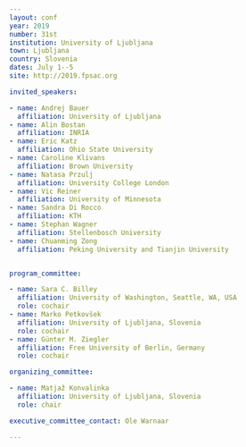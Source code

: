 ```yaml
---
layout: conf
year: 2019
number: 31st
institution: University of Ljubljana
town: Ljubljana
country: Slovenia
dates: July 1--5
site: http://2019.fpsac.org

invited_speakers:

- name: Andrej Bauer
  affiliation: University of Ljubljana
- name: Alin Bostan
  affiliation: INRIA
- name: Eric Katz
  affiliation: Ohio State University
- name: Caroline Klivans
  affiliation: Brown University
- name: Natasa Przulj
  affiliation: University College London
- name: Vic Reiner
  affiliation: University of Minnesota
- name: Sandra Di Rocco
  affiliation: KTH
- name: Stephan Wagner
  affiliation: Stellenbosch University
- name: Chuanming Zong
  affiliation: Peking University and Tianjin University


program_committee:

- name: Sara C. Billey
  affiliation: University of Washington, Seattle, WA, USA
  role: cochair
- name: Marko Petkovšek
  affiliation: University of Ljubljana, Slovenia
  role: cochair
- name: Günter M. Ziegler
  affiliation: Free University of Berlin, Germany
  role: cochair

organizing_committee:

- name: Matjaž Konvalinka
  affiliation: University of Ljubljana, Slovenia
  role: chair

executive_committee_contact: Ole Warnaar

---
```

